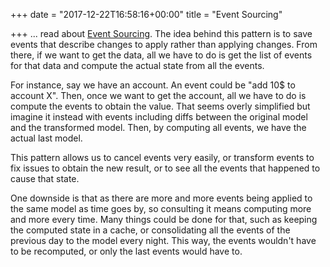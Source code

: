 +++
date = "2017-12-22T16:58:16+00:00"
title = "Event Sourcing"

+++
... read about [Event Sourcing](https://martinfowler.com/eaaDev/EventSourcing.html). The idea behind this pattern is to save events that describe changes to apply rather than applying changes. From there, if we want to get the data, all we have to do is get the list of events for that data and compute the actual state from all the events.

For instance, say we have an account. An event could be "add 10$ to account X". Then, once we want to get the account, all we have to do is compute the events to obtain the value. That seems overly simplified but imagine it instead with events including diffs between the original model and the transformed model. Then, by computing all events, we have the actual last model.

This pattern allows us to cancel events very easily, or transform events to fix issues to obtain the new result, or to see all the events that happened to cause that state.

One downside is that as there are more and more events being applied to the same model as time goes by, so consulting it means computing more and more every time. Many things could be done for that, such as keeping the computed state in a cache, or consolidating all the events of the previous day to the model every night. This way, the events wouldn't have to be recomputed, or only the last events would have to.